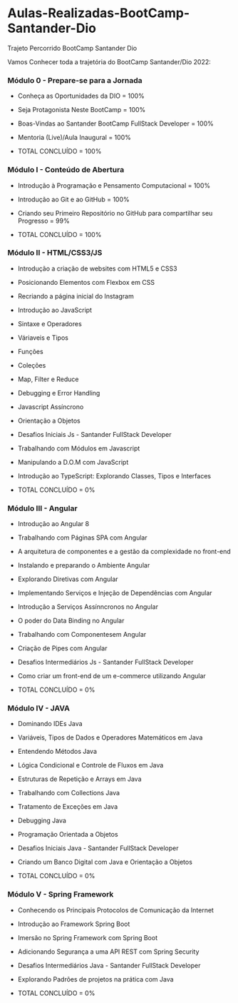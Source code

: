 # Aulas-Realizadas-BootCamp-Santander-Dio
Trajeto Percorrido BootCamp Santander Dio

Vamos Conhecer toda a trajetória do BootCamp Santander/Dio 2022:

### Módulo 0 - Prepare-se para a Jornada
- Conheça as Oportunidades da DIO = 100%
- Seja Protagonista Neste BootCamp = 100%
- Boas-Vindas ao Santander BootCamp FullStack Developer = 100%
- Mentoria (Live)/Aula Inaugural = 100%

- TOTAL CONCLUÍDO = 100%


### Módulo I - Conteúdo de Abertura
- Introdução à Programação e Pensamento Computacional = 100%
- Introdução ao Git e ao GitHub = 100%
- Criando seu Primeiro Repositório no GitHub para compartilhar seu Progresso = 99%

- TOTAL CONCLUÍDO = 100%


### Módulo II - HTML/CSS3/JS
- Introdução a criação de websites com HTML5 e CSS3
- Posicionando Elementos com Flexbox em CSS
- Recriando a página inicial do Instagram
- Introdução ao JavaScript
- Sintaxe e Operadores
- Váriaveis e Tipos
- Funções
- Coleções
- Map, Filter e Reduce
- Debugging e Error Handling
- Javascript Assíncrono
- Orientação a Objetos
- Desafios Iniciais Js - Santander FullStack Developer
- Trabalhando com Módulos em Javascript
- Manipulando a D.O.M com JavaScript
- Introdução ao TypeScript: Explorando Classes, Tipos e Interfaces

- TOTAL CONCLUÍDO = 0%


### Módulo III - Angular
- Introdução ao Angular 8
- Trabalhando com Páginas SPA com Angular
- A arquitetura de componentes e a gestão da complexidade no front-end
- Instalando e preparando o Ambiente Angular
- Explorando Diretivas com Angular
- Implementando Serviços e Injeção de Dependências com Angular
- Introdução a Serviços Assínncronos no Angular
- O poder do Data Binding no Angular
- Trabalhando com Componentesem Angular
- Criação de Pipes com Angular
- Desafios Intermediários Js - Santander FullStack Developer
- Como criar um front-end de um e-commerce utilizando Angular

- TOTAL CONCLUÍDO = 0%


### Módulo IV - JAVA
- Dominando IDEs Java
- Variáveis, Tipos de Dados e Operadores Matemáticos em Java
- Entendendo Métodos Java
- Lógica Condicional e Controle de Fluxos em Java
- Estruturas de Repetição e Arrays em Java
- Trabalhando com Collections Java
- Tratamento de Exceções em Java
- Debugging Java
- Programação Orientada a Objetos
- Desafios Iniciais Java - Santander FullStack Developer
- Criando um Banco Digital com Java e Orientação a Objetos

- TOTAL CONCLUÍDO = 0%


### Módulo V - Spring Framework
- Conhecendo os Principais Protocolos de Comunicação da Internet
- Introdução ao Framework Spring Boot
- Imersão no Spring Framework com Spring Boot
- Adicionando Segurança a uma API REST com Spring Security
- Desafios Intermediários Java - Santander FullStack Developer
- Explorando Padrões de projetos na prática com Java

- TOTAL CONCLUÍDO = 0%




